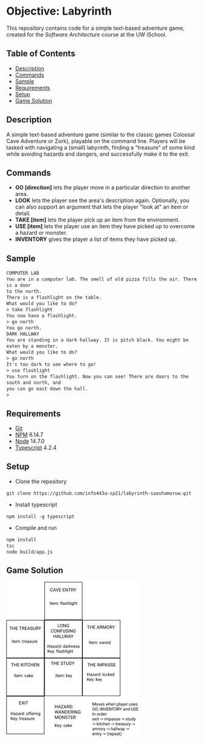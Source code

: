 # Objective: Labyrinth

This repository contains code for a simple text-based adventure game, created for the _Software Architecture_ course at the UW iSchool.

## Table of Contents
- [Description](#description)
- [Commands](#commands)
- [Sample](#sample)
- [Requirements](#requirements)
- [Setup](#setup)
- [Game Solution](#game-solution)

## Description
A simple text-based adventure game (similar to the classic games Colossal Cave Adventure or Zork), playable on the command line. Players will be tasked with navigating a (small) labyrinth, finding a "treasure" of some kind while avoiding hazards and dangers, and successfully make it to the exit.

## Commands
- **GO [direction]** lets the player move in a particular direction to another area.
- **LOOK** lets the player see the area's description again. Optionally, you can also support an argument that lets the player "look at" an item or detail.
- **TAKE [item]** lets the player pick up an item from the environment.
- **USE [item]** lets the player use an item they have picked up to overcome a hazard or monster.
- **INVENTORY** gives the player a list of items they have picked up.

## Sample
```
COMPUTER LAB
You are in a computer lab. The smell of old pizza fills the air. There is a door
to the north.
There is a flashlight on the table.
What would you like to do?
> take flashlight
You now have a flashlight.
> go north
You go north.
DARK HALLWAY
You are standing in a dark hallway. It is pitch black. You might be eaten by a monster.
What would you like to do?
> go north
It's too dark to see where to go!
> use flashlight
You turn on the flashlight. Now you can see! There are doors to the south and north, and
you can go east down the hall.
>
```
## Requirements
- [Git](https://git-scm.com)
- [NPM](https://www.npmjs.com/get-npm) 6.14.7
- [Node](https://nodejs.org/en/download/) 14.7.0
- [Typescript](https://www.typescriptlang.org/download)  4.2.4

## Setup
- Clone the repository <br>
```
git clone https://github.com/info443a-sp21/labyrinth-saashamoruw.git
```
- Install typescript <br>
```
npm install -g typescript
```
- Compile and run <br>
```
npm install
tsc
node build/app.js
```

## Game Solution
![game map in squares](./game-details/map_and_rules.png)

